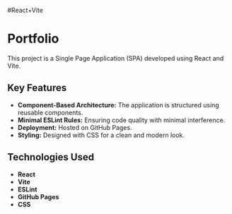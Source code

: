 #React+Vite
# Portfolio

This project is a Single Page Application (SPA) developed using React and Vite.

## Key Features
- **Component-Based Architecture:** The application is structured using reusable components.
- **Minimal ESLint Rules:** Ensuring code quality with minimal interference.
- **Deployment:** Hosted on GitHub Pages.
- **Styling:** Designed with CSS for a clean and modern look.

## Technologies Used
- **React**
- **Vite**
- **ESLint**
- **GitHub Pages**
- **CSS**